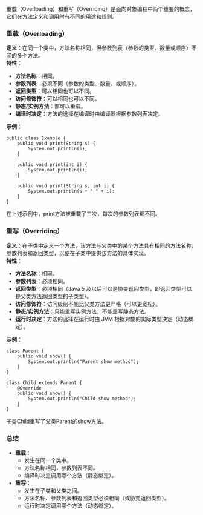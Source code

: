 重载（Overloading）和重写（Overriding）是面向对象编程中两个重要的概念，它们在方法定义和调用时有不同的用途和规则。
### 重载（Overloading）
**定义**：在同一个类中，方法名称相同，但参数列表（参数的类型、数量或顺序）不同的多个方法。<br />**特性**：

- **方法名称**：相同。
- **参数列表**：必须不同（参数的类型、数量、或顺序）。
- **返回类型**：可以相同也可以不同。
- **访问修饰符**：可以相同也可以不同。
- **静态/实例方法**：都可以重载。
- **编译时决定**：方法的选择在编译时由编译器根据参数列表决定。

**示例**：
```
public class Example {
    public void print(String s) {
        System.out.println(s);
    }

    public void print(int i) {
        System.out.println(i);
    }

    public void print(String s, int i) {
        System.out.println(s + " " + i);
    }
}
```
在上述示例中，print方法被重载了三次，每次的参数列表都不同。
### 重写（Overriding）
**定义**：在子类中定义一个方法，该方法与父类中的某个方法具有相同的方法名称、参数列表和返回类型，以便在子类中提供该方法的具体实现。<br />**特性**：

- **方法名称**：相同。
- **参数列表**：必须相同。
- **返回类型**：必须相同（Java 5 及以后可以是协变返回类型，即返回类型可以是父类方法返回类型的子类型）。
- **访问修饰符**：访问级别不能比父类方法更严格（可以更宽松）。
- **静态/实例方法**：只能重写实例方法，不能重写静态方法。
- **运行时决定**：方法的选择在运行时由 JVM 根据对象的实际类型决定（动态绑定）。

**示例**：
```
class Parent {
    public void show() {
        System.out.println("Parent show method");
    }
}

class Child extends Parent {
    @Override
    public void show() {
        System.out.println("Child show method");
    }
}
```
子类Child重写了父类Parent的show方法。
### 总结

- **重载**：
   - 发生在同一个类中。
   - 方法名称相同，参数列表不同。
   - 编译时决定调用哪个方法（静态绑定）。
- **重写**：
   - 发生在子类和父类之间。
   - 方法名称、参数列表和返回类型必须相同（或协变返回类型）。
   - 运行时决定调用哪个方法（动态绑定）。
